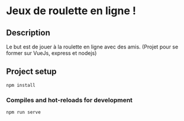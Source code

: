 # Jeux de roulette en ligne !

## Description

Le but est de jouer à la roulette en ligne avec des amis.
(Projet pour se former sur VueJs, express et nodejs)

## Project setup
```
npm install
```

### Compiles and hot-reloads for development
```
npm run serve
```
